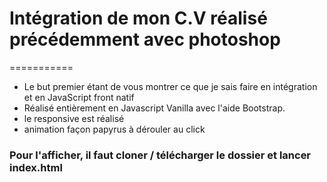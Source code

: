 # Intégration de mon C.V réalisé précédemment avec photoshop
===========

* Le but premier étant de vous montrer ce que je sais faire en intégration et en JavaScript front natif
* Réalisé entièrement en Javascript Vanilla avec l'aide Bootstrap. 
* le responsive est réalisé 
* animation façon papyrus à dérouler au click

### Pour l'afficher, il faut cloner / télécharger le dossier et lancer index.html